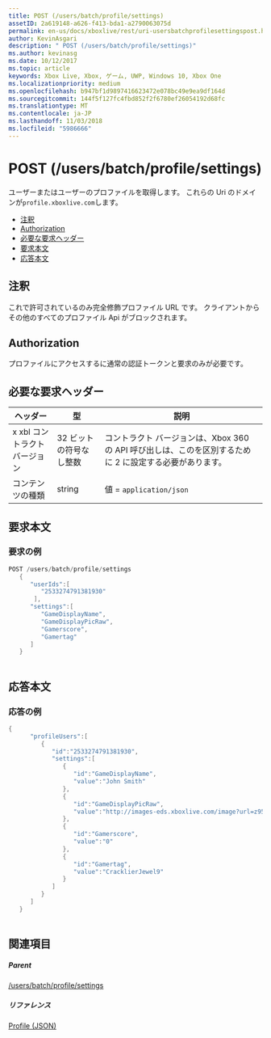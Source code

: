 ```yaml
---
title: POST (/users/batch/profile/settings)
assetID: 2a619148-a626-f413-bda1-a2790063075d
permalink: en-us/docs/xboxlive/rest/uri-usersbatchprofilesettingspost.html
author: KevinAsgari
description: " POST (/users/batch/profile/settings)"
ms.author: kevinasg
ms.date: 10/12/2017
ms.topic: article
keywords: Xbox Live, Xbox, ゲーム, UWP, Windows 10, Xbox One
ms.localizationpriority: medium
ms.openlocfilehash: b947bf1d9897416623472e078bc49e9ea9df164d
ms.sourcegitcommit: 144f5f127fc4fbd852f2f6780ef26054192d68fc
ms.translationtype: MT
ms.contentlocale: ja-JP
ms.lasthandoff: 11/03/2018
ms.locfileid: "5986666"
---
```

# <a name="post-usersbatchprofilesettings"></a>POST (/users/batch/profile/settings)
ユーザーまたはユーザーのプロファイルを取得します。 これらの Uri のドメインが`profile.xboxlive.com`します。
 
  * [注釈](#ID4EV)
  * [Authorization](#ID4EFB)
  * [必要な要求ヘッダー](#ID4EOB)
  * [要求本文](#ID4EZC)
  * [応答本文](#ID4EJD)
 
<a id="ID4EV"></a>

 
## <a name="remarks"></a>注釈
 
これで許可されているのみ完全修飾プロファイル URL です。 クライアントからその他のすべてのプロファイル Api がブロックされます。
  
<a id="ID4EFB"></a>

 
## <a name="authorization"></a>Authorization
 
プロファイルにアクセスするに通常の認証トークンと要求のみが必要です。
  
<a id="ID4EOB"></a>

 
## <a name="required-request-headers"></a>必要な要求ヘッダー
 
| ヘッダー| 型| 説明| 
| --- | --- | --- | 
| x xbl コントラクト バージョン| 32 ビットの符号なし整数| コントラクト バージョンは、Xbox 360 の API 呼び出しは、このを区別するために 2 に設定する必要があります。| 
| コンテンツの種類| string| 値 = <code>application/json</code>| 
  
<a id="ID4EZC"></a>

 
## <a name="request-body"></a>要求本文
 
<a id="ID4E6C"></a>

 
### <a name="sample-request"></a>要求の例
 

```cpp
POST /users/batch/profile/settings
   {
      "userIds":[
         "2533274791381930"
       ],
      "settings":[
         "GameDisplayName",
         "GameDisplayPicRaw",
         "Gamerscore",
         "Gamertag"
      ]
   }
      
```

   
<a id="ID4EJD"></a>

 
## <a name="response-body"></a>応答本文
 
<a id="ID4EPD"></a>

 
### <a name="sample-response"></a>応答の例
 

```cpp
{
      "profileUsers":[
         {
            "id":"2533274791381930",
            "settings":[
               {
                  "id":"GameDisplayName",
                  "value":"John Smith"
               },
               {
                  "id":"GameDisplayPicRaw",
                  "value":"http://images-eds.xboxlive.com/image?url=z951ykn43p4FqWbbFvR2Ec.8vbDhj8G2Xe7JngaTToBrrCmIEEXHC9UNrdJ6P7KIN0gxC2r1YECCd3mf2w1FDdmFCpSokJWa2z7xtVrlzOyVSc6pPRdWEXmYtpS2xE4F"
               },
               {
                  "id":"Gamerscore",
                  "value":"0"
               },
               {
                  "id":"Gamertag",
                  "value":"CracklierJewel9"
               }
            ]
         }
      ]
   }
         
```

   
<a id="ID4EZD"></a>

 
## <a name="see-also"></a>関連項目
 
<a id="ID4E2D"></a>

 
##### <a name="parent"></a>Parent 

[/users/batch/profile/settings](uri-usersbatchprofilesettings.md)

  
<a id="ID4EFE"></a>

 
##### <a name="reference"></a>リファレンス 

[Profile (JSON)](../../json/json-profile.md)

   